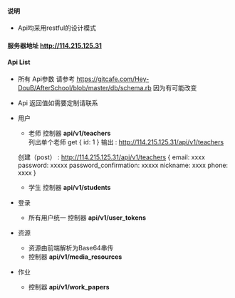 #### 说明

* Api均采用restful的设计模式 

#### 服务器地址 http://114.215.125.31

#### Api List
* 所有 Api参数 请参考 https://gitcafe.com/Hey-DouB/AfterSchool/blob/master/db/schema.rb 因为有可能改变
* Api 返回值如需要定制请联系
* 用户
    * 老师 控制器 __api/v1/teachers__    
    列出单个老师  get 
    {
        id: 1
    }
    输出 : http://114.215.125.31/api/v1/teachers

    创建（post） :  http://114.215.125.31/api/v1/teachers
    {
        email: xxxx
        password: xxxxx
        password_confirmation: xxxxx
        nickname: xxxx
        phone: xxxx
    }

    * 学生 控制器 __api/v1/students__
* 登录
    * 所有用户统一 控制器 __api/v1/user_tokens__

* 资源
    * 资源由前端解析为Base64串传
    * 控制器 __api/v1/media_resources__
* 作业
    * 控制器 __api/v1/work_papers__

